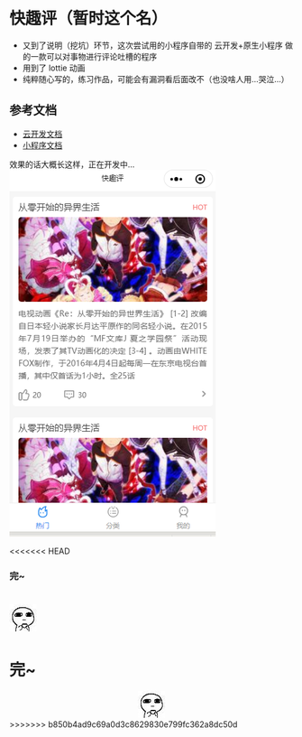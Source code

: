 # 快趣评（暂时这个名）

- 又到了说明（挖坑）环节，这次尝试用的小程序自带的 云开发+原生小程序 做的一款可以对事物进行评论吐槽的程序
- 用到了 lottie 动画
- 纯粹随心写的，练习作品，可能会有漏洞看后面改不（也没啥人用...哭泣...）

## 参考文档
- [云开发文档](https://developers.weixin.qq.com/miniprogram/dev/wxcloud/basis/getting-started.html)
- [小程序文档](https://developers.weixin.qq.com/miniprogram/dev/component/)

效果的话大概长这样，正在开发中...
![Image text](https://raw.githubusercontent.com/qiangqiangwd/img-folder/master/img2.png)

<<<<<<< HEAD
### 完~
![Image text](https://raw.githubusercontent.com/qiangqiangwd/img-folder/master/TIM%E5%9B%BE%E7%89%8720190417155410.gif)
=======
# 完~
<div align=center><img src="https://raw.githubusercontent.com/qiangqiangwd/img-folder/master/TIM%E5%9B%BE%E7%89%8720190417155410.gif"/></div>
>>>>>>> b850b4ad9c69a0d3c8629830e799fc362a8dc50d
